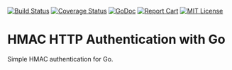 [![Build Status](https://travis-ci.org/yageek/hhmac.svg?branch=master)](https://travis-ci.org/yageek/hhmac)
[![Coverage Status](https://coveralls.io/repos/github/yageek/hhmac/badge.svg?branch=master)](https://coveralls.io/github/yageek/hhmac?branch=master)
[![GoDoc](https://godoc.org/github.com/yageek/hhmac?status.png)](https://godoc.org/github.com/yageek/hhmac)  [![Report Cart](http://goreportcard.com/badge/yageek/hhmac)](http://goreportcard.com/report/yageek/hhmac)
[![MIT License](http://img.shields.io/badge/license-MIT-blue.svg?style=flat)](LICENSE)

# HMAC HTTP Authentication with Go

Simple HMAC authentication for Go.